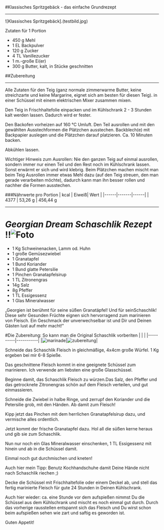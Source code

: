 #Klassisches Spritzgebäck - das einfache Grundrezept
***

![Klassisches Spritzgebäck].(testbild.jpg)

Zutaten für 1 Portion 

- 450 g	Mehl
- 1 EL	Backpulver
- 120 g	Zucker
- 4 TL	Vanillezucker
- 1 m.-große	Ei(er)
- 300 g	Butter, kalt, in Stücke geschnitten

##Zubereitung
***
Alle Zutaten für den Teig (ganz normale zimmerwarme Butter, keine streichzarte und keine Margarine, eignet sich am besten für diesen Teig). in einer Schüssel mit einem elektrischen Mixer zusammen mixen.

Den Teig in Frischhaltefolie einpacken und im Kühlschrank 2 - 3 Stunden kalt werden lassen. Dadurch wird er fester.

Den Backofen vorheizen auf 160 °C Umluft.
Den Teil ausrollen und mit den gewählten Ausstechformen die Plätzchen ausstechen. Backblech(e) mit Backpapier auslegen und die Plätzchen darauf platzieren. Ca. 10 Minuten backen.

Abkühlen lassen.

Wichtiger Hinweis zum Ausrollen:
Nie den ganzen Teig auf einmal ausrollen, sondern immer nur einen Teil und den Rest noch im Kühlschrank lassen. Sonst erwärmt er sich und wird klebrig.
Beim Plätzchen machen mischt man beim Teig Ausrollen immer etwas Mehl dazu (auf den Teig streuen, den man gerade verarbeiten möchte), dadurch kann man ihn besser rollen und nachher die Formen ausstechen.

###Nährwerte pro Portion
| kcal | Eiweiß| Wert |
|------|-------|------|
| 4377   | 53,26 g | 456,44 g

      
***


# *Georgian Dream Schaschlik Rezept* !!![Foto](https://le-cdn.website-editor.net/s/bc00292c1cb141fc893b7b849665966b/dms3rep/multi/opt/Schaschlik-auf-dem-grill-14aa80a4-2880w.jpeg?Expires=1672148016&Signature=JWZwqOXTZ7sFG~fHcBYAoTP~0Xt5eRNPG2nO54JVfQVXxr28cjQNpZu~ZrfiP2ERAP1XZ~Bm41GWYpDcEZ9eI7DrVA2JvdcEls7KXjO1vsAmyhMOPAswe9DQyzgIZuY98YEKN878dUg5lDZyHpUf~UizWPrFGIS~ghCcKDiVo9w6Ezc898k4opE3efZmZvJMj3~bCSg94bJoYd1gCj9xfm4qdrMfNGA1FSoAiNxH-obVlCSo4Bd6~eXp26V9T6svl11pTMhrnZC-2mRvISePkOao5foo~qNUUIM29Mht1Uw0UWNuTu-ziYDA0t9ucrWR3zzXjZLNsK4ry0gPWt-0Tw__&Key-Pair-Id=K2NXBXLF010TJW)

- 1 Kg Schweinenacken, Lamm od. Huhn
- 1 große Gemüsezwiebel
- 1 Granatapfel
- 1 Bund Koriander
- 1 Bund glatte Petersilie
- 1 Pinchen Granatapfelsirup
- 1 TL Zitronengras
- 14g Salz 
- 8g Pfeffer 
- 1 TL Essigessenz  
- 1 Glas Mineralwasser

„Georgien ist berühmt für seine süßen Granatäpfel! Und für seinSchaschlik! Diese sehr Gesunden Früchte eignen sich hervorragend zum marinieren von Fleisch. Ein Geschmack der unverwechselbar ist und Dir und Deinen Gästen lust auf mehr macht!"

#Die Zubereitung:
So kann man die Original Schaschlik vorberiten
|          |           |
|----------|-----------|
|![marinade](https://le-cdn.website-editor.net/s/bc00292c1cb141fc893b7b849665966b/dms3rep/multi/opt/Schaschlik-mariniert-rezept-d9b59b96-2880w.jpeg?Expires=1672148016&Signature=Kvku6PR75wTjQYl-lrfZ-8cdH~ak-xjT11MNSZ9X~rjFR4VenjxSbrZ6hZVJxDzgrKPonJ-f9o0HD-NoyfwvVVtoju8K22LwYqBOfLy-LX-vLjXXOJbSTOFVc5tYd3THC0z7YLt17tDwXS34X12Quga-FVYkFKDSmDzq4y0UrGHtVnf8NkDob~696mfkOhnrKDTaUrD2gODSPeOGkGygqHl4kohMTuq6YM9eu2uvq5Zy2zMvntokxjUD-ZVMYQ7HQGgtrTwdvG6DU2x0a3Q9O9iBo9-s47gITy3xH8neKGhKGjyYM99xdT-hgx2LY1xlYUVZYlngA5dITYWg8KkLFQ__&Key-Pair-Id=K2NXBXLF010TJW)|![zubereitung](https://i.pinimg.com/736x/73/01/9e/73019eb2fc7baf2a40876b22d1545301.jpg)|

Schneide das Schaschlik Fleisch in gleichmäßige, 4x4cm große Würfel. 1 Kg ergeben bei mir 6-8 Spieße.
 
Das geschnittene Fleisch kommt in eine geeignete Schüssel zum marinieren. Ich verwende am liebsten eine große Glasschüssel.

Beginne damit, das Schaschlik Fleisch zu würzen.Das Salz, den Pfeffer und das getrocknete Zitronengras schön auf dem Fleisch verteilen, und gut einmassieren.

Schneide die Zwiebel in halbe Ringe, und zerrupf den Koriander und die Petersilie grob, mit den Händen. Ab damit zum Fleisch!

Kipp jetzt das Pinchen mit dem herrlichen Granatapfelsirup dazu, und vermische alles ordentlich.

Jetzt kommt der frische Granatapfel dazu. Hol all die süßen kerne heraus und gib sie zum Schaschlik.
 
Nun nur noch ein Glas Mineralwasser einschenken, 1 TL Essigessenz mit hinein und ab in die Schüssel damit.

Einmal noch gut durchmischen und kneten! 

Auch hier mein Tipp: Benutz Kochhandschuhe damit Deine Hände nicht nach Schaschlik riechen ;) 

Decke die Schüssel mit Frischhaltefolie oder einem Deckel ab, und stell das fertig marinierte Fleisch für gute 24 Stunden in Deinen Kühlschrank. 

Auch hier wieder: ca. eine Stunde vor dem aufspießen nimmst Du die Schüssel aus dem Kühlschrank und mischt es noch einmal gut durch. 
Durch das vorherige rausstellen entspannt sich das Fleisch und Du wirst schon beim aufspießen sehen wie zart und saftig es geworden ist.


Guten Appetit!